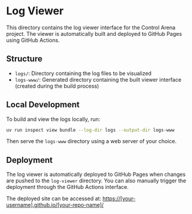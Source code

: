 # Log Viewer

This directory contains the log viewer interface for the Control Arena project. The viewer is automatically built and deployed to GitHub Pages using GitHub Actions.

## Structure

- `logs/`: Directory containing the log files to be visualized
- `logs-www/`: Generated directory containing the built viewer interface (created during the build process)

## Local Development

To build and view the logs locally, run:

```bash
uv run inspect view bundle --log-dir logs --output-dir logs-www
```

Then serve the `logs-www` directory using a web server of your choice.

## Deployment

The log viewer is automatically deployed to GitHub Pages when changes are pushed to the `log-viewer` directory. You can also manually trigger the deployment through the GitHub Actions interface.

The deployed site can be accessed at: [https://[your-username].github.io/[your-repo-name]/](https://[your-username].github.io/[your-repo-name]/)
